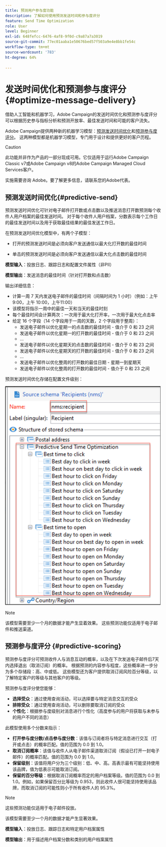 ```yaml
---
title: 预测用户参与度功能
description: 了解如何使用预测发送时间和参与度评分
feature: Send Time Optimization
role: User
level: Beginner
exl-id: 648fefcc-6476-4af8-9f0d-c9a87a7a3019
source-git-commit: 77ec01aaba1e50676bed57f503a9e4e8bb1fe54c
workflow-type: tm+mt
source-wordcount: '783'
ht-degree: 64%

---
```


# 发送时间优化和预测参与度评分{#optimize-message-delivery}

借助人工智能和机器学习，Adobe Campaign的发送时间优化和预测参与度评分可以根据历史参与指标分析和预测开放率、最佳发送时间和可能的客户流失。

Adobe Campaign提供两种新的机器学习模型：[预测发送时间优化](#predictive-send)和[预测参与度评分](#predictive-scoring)。 这两种模型都是机器学习模型，专门用于设计和提供更好的客户历程。

>[!CAUTION]
>
>此功能并非作为产品的一部分现成可用。它仅适用于运行Adobe Campaign Classic v7或Adobe Campaign v8的Adobe Campaign Managed Cloud Services客户。
>
>实施需要咨询 Adobe。要了解更多信息，请联系您的Adobe代表。
>


## 预测发送时间优化{#predictive-send}

预测发送时间优化可针对电子邮件打开数或点击数以及推送消息打开数预测每个收件人用户档案的最佳发送时间。 对于每个收件人用户档案，分数表示每个工作日的最佳发送时间以及用于获取最佳结果的最佳发送工作日。

在预测发送时间优化模型中，有两个子模型：

* 打开的预测发送时间是必须向客户发送通信以最大化打开数的最佳时间

* 单击的预测发送时间是必须向客户发送通信以最大化点击数的最佳时间


**模型输入**：投放日志、跟踪日志和配置文件属性（非PII）

**模型输出**：发送消息的最佳时间（针对打开数和点击数）

输出详细信息：

* 计算一周 7 天内发送电子邮件的最佳时间（间隔时间为 1 小时）（例如：上午 9:00，上午 10:00，上午11:00）
* 该模型将指示一周中的最佳一天和当天的最佳时刻
* 每个最佳时间会计算两次：一次用于最大化打开率，一次用于最大化点击率
* 给定 16 个字段（14 个字段用于一周的天数，2 个字段用于整周）：
   * 发送电子邮件以优化星期一的点击数的最佳时间 - 值介于 0 和 23 之间
   * 发送电子邮件以优化星期一的打开数的最佳时间 - 值介于 0 和 23 之间
   * ...
   * 发送电子邮件以优化星期天的点击数的最佳时间 - 值介于 0 和 23 之间
   * 发送电子邮件以优化星期天的打开数的最佳时间 - 值介于 0 和 23 之间
   * ...
   * 发送电子邮件以优化整周的打开数的最佳日期 - 星期一到星期天
   * 发送电子邮件以优化整周的打开数的最佳时间 - 值介于 0 和 23 之间


预测发送时间优化存储在配置文件级别：

![](assets/sto-schema.png)


>[!NOTE]
>
>该模型需要至少一个月的数据才能产生显着效果。 这些预测功能仅适用于电子邮件和推送渠道。
>


## 预测参与度评分 {#predictive-scoring}

预测参与度评分可预测收件人与消息互动的概率，以及在下次发送电子邮件后7天内选择退出（取消订阅）的概率。 根据预测的内容参与程度，这些概率进一步分为多个存储段：高、中或低。 这些模型还为客户提供取消订阅风险百分等级，以了解特定客户的等级与其他客户的等级。

预测参与度评分使您能够：

* **选择受众**：通过使用查询活动，可以选择要与特定消息交互的受众
* **排除受众**：通过使用查询活动，可以删除要取消订阅的受众
* **个性化**：根据参与度级别对消息进行个性化（高度参与的用户将获取与未参与的用户不同的消息）

此模型使用多个分数来指示：

* **打开参与度分数/点击参与度分数**：该值与订阅者将与特定消息进行交互（打开或点击）的概率匹配。值的范围为 0.0 到 1.0。
* **取消订阅概率**：该值与收件人从电子邮件渠道取消订阅（假设已打开一封电子邮件）的概率匹配。值的范围为 0.0 到 1.0。
* **保留级别**：该值将用户分为三个级别：低、中、高。高表示最有可能坚持使用该品牌，值为低表示可能取消订阅。
* **保留的百分等级**：根据取消订阅概率而定的用户档案等级。值的范围为 0.0 到 1.0。例如，如果保留百分比等级为 0.953，则此收件人很可能坚持使用该品牌，而取消订阅的可能性则小于所有收件人的 95.3%。

>[!NOTE]
>
>这些预测功能仅适用于电子邮件投放。
>
>该模型需要至少一个月的数据才能产生显著效果。

**模型输入**：投放日志、跟踪日志和特定用户档案属性

**模型输出**：用于描述用户档案分数和类别的用户档案属性
